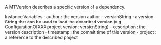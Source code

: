 A MTVersion describes a specific version of a dependency.Instance Variables	- author : the version author	- versionString : a version String that can be used to load the described version (e.g ConfigurationOfXXX project version: versionString)	- description : the version description 	- timestamp : the commit time of this version	- project : a reference to the described project